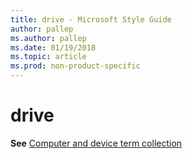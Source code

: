 ```yaml
---
title: drive - Microsoft Style Guide
author: pallep
ms.author: pallep
ms.date: 01/19/2018
ms.topic: article
ms.prod: non-product-specific
---
```


# drive

**See** [Computer and device term collection](~/a-z-word-list-term-collections/term-collections/computer-device-terms.md)
